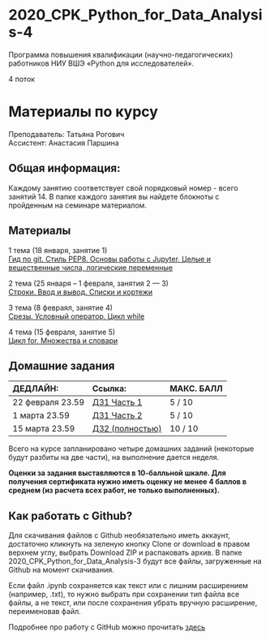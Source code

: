 # 2020_CPK_Python_for_Data_Analysis-4

Программа повышения квалификации (научно-педагогических) работников НИУ ВШЭ
«Python для исследователей».

4 поток

# Материалы по курсу 

Преподаватель: Татьяна Рогович  
Ассистент: Анастасия Паршина  

## Общая информация:
Каждому занятию соответствует свой порядковый номер - всего занятий 14. В папке каждого занятия вы найдете блокноты с пройденным на семинаре материалом.

## Материалы
1 тема (18 января, занятие 1)  
[Гид по git. Стиль PEP8. Основы работы с Jupyter. Целые и вещественные числа, логические переменные](https://github.com/rogovich/2020_CPK_Python_for_Data_Analysis-4/tree/master/01_Introduction)

2 тема (25 января – 1 февраля, занятия 2 — 3)  
[Строки. Ввод и вывод. Списки и кортежи](https://github.com/rogovich/2020_CPK_Python_for_Data_Analysis-4/tree/main/02_Strings_Lists_Tuples)

3 тема (8 февраял, занятие 4)  
[Срезы. Условный оператор. Цикл while](https://github.com/rogovich/2020_CPK_Python_for_Data_Analysis-4/tree/main/03_If_Else_While)

4 тема (15 февраля, занятие 5)  
[Цикл for. Множества и словари](https://github.com/rogovich/2020_CPK_Python_for_Data_Analysis-4/tree/main/04_Set_Dict_For)

## Домашние задания

| ДЕДЛАЙН: | Ссылка: | МАКС. БАЛЛ |
| :- | :- | :- |
| 22 февраля 23.59 | [ДЗ1 Часть 1](https://online.hse.ru/mod/quiz/view.php?id=211513) | 5  / 10 |
| 1 марта 23.59 | [ДЗ1 Часть 2](https://online.hse.ru/mod/quiz/view.php?id=217381) | 5  / 10 |
| 15 марта 23.59 | [ДЗ2 (полностью)](https://online.hse.ru/mod/quiz/view.php?id=224434) | 10  / 10 |

Всего на курсе запланировано четыре домашних заданий (некоторые будут разбиты на две части), на выполнение дается неделя.

**Оценки за задания выставляются в 10-балльной шкале. Для получения сертификата нужно иметь оценку не менее 4 баллов в среднем (из расчета всех работ, не только выполненных).**


## Как работать с Github?
Для скачивания файлов с Github необязательно иметь аккаунт, достаточно кликнуть на зеленую кнопку Clone or download в правом верхнем углу, выбрать Download ZIP и распаковать архив. В папке 2020_CPK_Python_for_Data_Analysis-3 будут все файлы, загруженные на Github на момент скачивания.

Если файл .ipynb сохраняется как текст или с лишним расширением (например, .txt), то нужно выбрать при сохранении тип файла все файлы, 
а не текст, или после сохранения убрать вручную расширение, переименовав файл.

Подробнее про работу с GitHub можно прочитать [здесь](https://github.com/rogovich/2020_CPK_Python_for_Data_Analysis-4/blob/master/01_Introduction/2020_CPK_1_0_git.ipynb)
